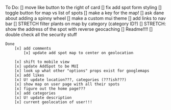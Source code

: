 To Do: 
    [] move like button to the right of card
    [] fix add spot form styling 
    [] toggle button for map vs list of spots 
    [] make a key for the map!
    [] ask dane about adding a spinny wheel 
    [] make a custom mui theme 
    [] add links to nav bar 
    [] STRETCH filter plants on map by category (category ID?)
    [] STRETCH: show the address of the spot with reverse 
    geocaching 
    [] Readme!!!!
    [] double check all the security stuff

    Done
        [x] add comments
            [x] update add spot map to center on geolocation

        [x] shift to mobile view
        [x] update AddSpot to be MUI 
        [x] look up what other "options" props exist for googlemaps
        [x] add likes
        [x] U! update location???, categories (???ish???)
        [x] show map on user page with all their spots     
        [x] figure out the home page???
        [x] add categories 
        [x] U! update description 
        [x] current geolocation of user!!! 





